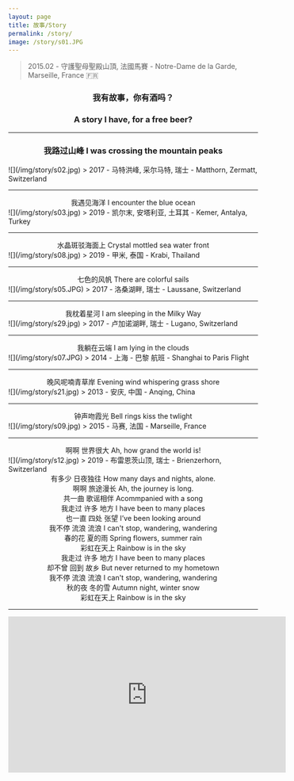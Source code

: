```yaml
---
layout: page
title: 故事/Story
permalink: /story/
image: /story/s01.JPG
---
```

> 2015.02 - 守護聖母聖殿山頂, 法國馬賽 - Notre-Dame de la Garde, Marseille, France 🇫🇷 

### <center>我有故事，你有酒吗？</center>  
### <center>A story I have, for a free beer?</center>  

<!---
<audio controls="controls">
  <source src="/music/rainbow.mp3" type="audio/mpeg">
<embed width="100%" src="/music/rainbow.mp3" />
</audio>
--->

<!---
虞美人 · 聽雨    
TUNE: YU MEI REN  "Fair Lady Yu"; TITLE: LISTENING TO THE RAIN  

蔣捷(南宋)    
-- JIANG JIE (1245 -1301)  -- Translated by Frank C Yue  

少年聽雨歌樓上，紅燭昏羅帳。    
I listened to the rain in m'youth,  In romantic song-house uncouth --  
There the silken curtains were lit,  By dim light red candles transmit.  

壯年聽雨客舟中，江闊雲低，斷雁叫西風。    
Middle aged, I listened again, In a traveller's boat, to the rain --  
The sky was low, the river, wide. As a lone goose in the west wind cried.  

而今聽雨僧廬下，鬢已星星也。    
Th' sound of falling rain I now trace, In a monk's quiet lodging place,   
Where my temple hair's growing gray --   

悲歡離合總無情，一任階前，點滴到天明。     
Grief, joy, parting, union display. Their non-sentimental dismay.  
Falling on the steps O let the rain partake, Drop by drop slowly, till the day does break.  
--->

---  
<center><h3>我路过山峰 I was crossing the mountain peaks</h3></center>    
![](/img/story/s02.jpg)  
> 2017 - 马特洪峰, 采尔马特, 瑞士 - Matthorn, Zermatt, Switzerland   

---  
<center>我遇见海洋 I encounter the blue ocean</center>    
![](/img/story/s03.jpg)  
> 2019 - 凯尔末, 安塔利亚, 土耳其 - Kemer, Antalya, Turkey   

---  
<center>水晶斑驳海面上 Crystal mottled sea water front</center>   
![](/img/story/s08.jpg)  
> 2019 - 甲米, 泰国 - Krabi, Thailand  

---
<center>七色的风帆 There are colorful sails</center>  
![](/img/story/s05.JPG)  
> 2017 - 洛桑湖畔, 瑞士 - Laussane, Switzerland  

---  
<center>我枕着星河 I am sleeping in the Milky Way</center>   
![](/img/story/s29.jpg)  
> 2017 - 卢加诺湖畔, 瑞士 - Lugano, Switzerland  

---  
<center>我躺在云端 I am lying in the clouds</center>    
![](/img/story/s07.JPG)  
> 2014 - 上海 - 巴黎 航班 - Shanghai to Paris Flight  

---  
<center>晚风呢喃青草岸 Evening wind whispering grass shore</center>  
![](/img/story/s21.jpg)  
> 2013 - 安庆, 中国 - Anqing, China  

---
<center>钟声吻霞光 Bell rings kiss the twlight</center>   
![](/img/story/s09.jpg)  
> 2015 - 马赛, 法国 - Marseille, France  

---
<center>啊啊 世界很大 Ah, how grand the world is!</center>  
![](/img/story/s12.jpg)  
> 2019 - 布雷恩茨山顶, 瑞士 - Brienzerhorn, Switzerland  

<center>有多少 日夜独往 How many days and nights, alone.</center>  
<center>啊啊 旅途漫长 Ah, the journey is long.</center>  
<center>共一曲 歌谣相伴 Acommpanied with a song</center>  
<center>我走过 许多 地方 I have been to many places</center>  
<center>也一直 四处 张望 I’ve been looking around</center>  
<center>我不停 流浪 流浪  I can't stop, wandering, wandering</center>  
<center>春的花 夏的雨 Spring flowers, summer rain</center>  
<center>彩虹在天上 Rainbow is in the sky</center>  
<center>我走过 许多 地方  I have been to many places</center>  
<center>却不曾 回到 故乡 But never returned to my hometown</center>  
<center>我不停 流浪 流浪 I can't stop, wandering, wandering</center>  
<center>秋的夜 冬的雪 Autumn night, winter snow</center>  
<center>彩虹在天上 Rainbow is in the sky</center>  

---
<iframe width="560" height="315" src="https://www.youtube.com/embed/nuEu_5SlcFI" frameborder="0" allow="accelerometer; autoplay; encrypted-media; gyroscope; picture-in-picture" allowfullscreen></iframe>
